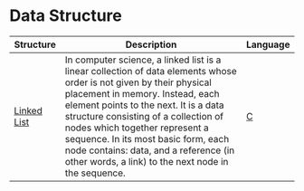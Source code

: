 # Data Structure
 
Structure | Description | Language
---|--- |---
[Linked List](https://en.wikipedia.org/wiki/Linked_list) | In computer science, a linked list is a linear collection of data elements whose order is not given by their physical placement in memory. Instead, each element points to the next. It is a data structure consisting of a collection of nodes which together represent a sequence. In its most basic form, each node contains: data, and a reference (in other words, a link) to the next node in the sequence. | [C](https://github.com/eduardoparaiso/Algorithms-and-Data-Structures/blob/master/Data%20Structures/Lists/Linked%20List/linked_list.c)